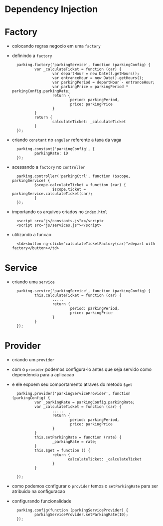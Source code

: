 # Dependency Injection

# Factory
* colocando regras negocio em uma `factory`
* definindo a `factory`


        parking.factory('parkingService', function (parkingConfig) {
                var _calculateTicket = function (car) {
                        var departHour = new Date().getHours();
                        var entranceHour = new Date().getHours();
                        var parkingPeriod = departHour - entranceHour;
                        var parkingPrice = parkingPeriod * parkingConfig.parkingRate;
                        return {
                                period: parkingPeriod,
                                price: parkingPrice
                        }
                }
                return {
                        calculateTicket: _calculateTicket
                }
        });

* criando `constant` no `angular` referente a taxa da vaga


        parking.constant('parkingConfig', {
                parkingRate: 10
        });

* acessando a `factory` no `controller`


        parking.controller('parkingCtrl', function ($scope, parkingService) {
                $scope.calculateTicket = function (car) {
                        $scope.ticket = parkingService.calculateTicket(car);
                }
        });

* importando os arquivos criados no `index.html`


        <script src="js/constants.js"></script>
        <script src="js/services.js"></script>

* utilizando a funcao


        <td><button ng-click="calculateTicketFactory(car)">depart with factory</button></td>

# Service        

* criando uma `service`


        parking.service('parkingService', function (parkingConfig) {
                this.calculateTicket = function (car) {
                        .....
                        return {
                                period: parkingPeriod,
                                price: parkingPrice
                        }
                }
        });

# Provider

* criando um `provider`

* com o `provider` podemos configura-lo antes que seja servido como dependencia para a aplicacao
* e ele expoem seu comportamento atraves do metodo `$get`


        parking.provider('parkingServiceProvider', function (parkingConfig) {
                var _parkingRate = parkingConfig.parkingRate;
                var _calculateTicket = function (car) {
                        .....
                        return {
                                period: parkingPeriod,
                                price: parkingPrice
                        }
                }
                this.setParkingRate = function (rate) {
                        _parkingRate = rate;
                }
                this.$get = function () {
                        return {
                               calculateTicket: _calculateTicket
                        }
                }

        });

* como podemos configurar o `provider` temos o `setParkingRate` para ser atribuido na configuracao
* configurando funcionalidade

        
        parking.config(function (parkingServiceProvider) {
                parkingServiceProvider.setParkingRate(10);
        });